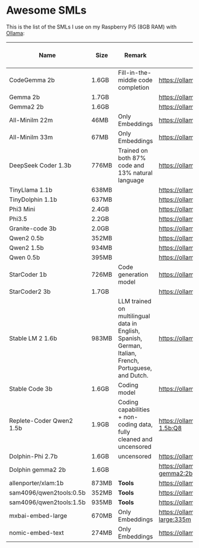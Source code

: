 # Awesome SMLs

This is the list of the SMLs I use on my Raspberry Pi5 (8GB RAM) with [Ollama](https://ollama.com/):

| Name | Size | Remark | URL | Good on Pi5 | Usable on Pi5 |
| --- | --- | --- | --- | --- | --- |
| CodeGemma 2b | 1.6GB | Fill-in-the-middle code completion | https://ollama.com/library/codegemma:2b |   | x |
| Gemma 2b | 1.7GB |   | https://ollama.com/library/gemma:2b |   | x |
| Gemma2 2b | 1.6GB |   | https://ollama.com/library/gemma2:2b |   | x |
| All-Minilm 22m | 46MB | Only Embeddings | https://ollama.com/library/all-minilm:22m | x | x |
| All-Minilm 33m | 67MB | Only Embeddings | https://ollama.com/library/all-minilm:33m | x | x |
| DeepSeek Coder 1.3b | 776MB | Trained on both 87% code and 13% natural language | https://ollama.com/library/deepseek-coder | x | x |
| TinyLlama 1.1b | 638MB |   | https://ollama.com/library/tinyllama | x | x |
| TinyDolphin 1.1b | 637MB |   | https://ollama.com/library/tinydolphin | x | x |
| Phi3 Mini | 2.4GB |   | https://ollama.com/library/phi3:mini |   | x |
| Phi3.5 | 2.2GB |   | https://ollama.com/library/phi3.5 |   | x |
| Granite-code 3b | 2.0GB |   | https://ollama.com/library/granite-code |   | x |
| Qwen2 0.5b | 352MB |   | https://ollama.com/library/qwen2:0.5b | x | x |
| Qwen2 1.5b | 934MB |   | https://ollama.com/library/qwen2:1.5b |   | x |
| Qwen 0.5b | 395MB |   | https://ollama.com/library/qwen:0.5b | x | x |
| StarCoder 1b | 726MB | Code generation model | https://ollama.com/library/starcoder:1b | x | x |
| StarCoder2 3b | 1.7GB |   | https://ollama.com/library/starcoder2:3b |   | x |
| Stable LM 2 1.6b | 983MB | LLM trained on multilingual data in English, Spanish, German, Italian, French, Portuguese, and Dutch. | https://ollama.com/library/stablelm2 | x | x |
| Stable Code 3b | 1.6GB | Coding model | https://ollama.com/library/stable-code:3b |   | x |
| Replete-Coder Qwen2 1.5b | 1.9GB | Coding capabilities + non-coding data, fully cleaned and uncensored | https://ollama.com/rouge/replete-coder-qwen2-1.5b:Q8 | x | x |
| Dolphin-Phi 2.7b | 1.6GB | uncensored | https://ollama.com/library/dolphin-phi:2.7b |   | x |
| Dolphin gemma2 2b | 1.6GB |   | https://ollama.com/CognitiveComputations/dolphin-gemma2:2b |   | x |
| allenporter/xlam:1b | 873MB | **Tools** | https://ollama.com/allenporter/xlam:1b |   | x |
| sam4096/qwen2tools:0.5b | 352MB | **Tools** | https://ollama.com/sam4096/qwen2tools:0.5b | x | x |
| sam4096/qwen2tools:1.5b | 935MB | **Tools** | https://ollama.com/sam4096/qwen2tools:1.5b |   | x |
| mxbai-embed-large | 670MB | Only Embeddings | https://ollama.com/library/mxbai-embed-large:335m | x | x |
| nomic-embed-text | 274MB | Only Embeddings | https://ollama.com/library/nomic-embed-text:v1.5 | x | x |